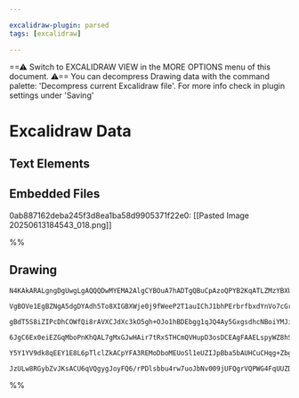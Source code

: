 ```yaml
---

excalidraw-plugin: parsed
tags: [excalidraw]

---
```

==⚠  Switch to EXCALIDRAW VIEW in the MORE OPTIONS menu of this document. ⚠== You can decompress Drawing data with the command palette: 'Decompress current Excalidraw file'. For more info check in plugin settings under 'Saving'


# Excalidraw Data

## Text Elements
## Embedded Files
0ab887162deba245f3d8ea1ba58d9905371f22e0: [[Pasted Image 20250613184543_018.png]]

%%
## Drawing
```compressed-json
N4KAkARALgngDgUwgLgAQQQDwMYEMA2AlgCYBOuA7hADTgQBuCpAzoQPYB2KqATLZMzYBXUtiRoIACyhQ4zZAHoFAc0JRJQgEYA6bGwC2CgF7N6hbEcK4OCtptbErHALRY8RMpWdx8Q1TdIEfARcZgRmBShcZQUebQBGAAYEmjoghH0EDihmbgBtcDBQMBKIEm4IAFVcITYASQAFAFkhAGZJADFNAEFMKCb40gApbFJUkshYRArCfWikflLMbmcA

VgBOVe1EgBZNgA5dgDYAdh5To8XIGBXWje0j9fWeeP2T1auIChJ1bhPErbrfbxdYnVo7cGrO7xT6SBCEZTSbirI4fQqQazKYLcRKfZhQUhsADWCAAwmx8GwxhICdZmHBcIFsuNSppcNgicpCUIOMRyZTqehaRx6YyslAWZAAGaEfD4ADKsGxEkEHklEHxhJJAHUfpJuHx0RqCcSEIqYMr0Kryp9uYiOOFcmgYUa2AzsGobs7ErijVzhHA6sQnag8

gBdT5S8iZIPcDhCOWfQi8rAVXCJdXc3kO5gh+OJo1hBDEbgg1qJQ4Ay5GxgsdhcNBoiYMJisTgAOU4YgN8R4O32O0HfaTzAAIukoMXuFKCGFPpphLyAKLBTLZPMJ/CfIRwYi4Scl50nPb7VY7MH7N6G5tEDhEuObz6UjlTtAz/BzwtRKBCEMQRC8smyjqjKwSxhIiS4Jol4nPERw8MQCBsn2qxSq0xD7CE8Rsqs+zEE8AKtLBUo8DwCAZni7jiKG

6JgC6Ex0eiEZGqMboPnKhQAL7gMxGJwHAir7tRxSTHCmQVHupD3osDCEAgFAAELspyWZ8hSVIVAAxFKOm6SyEDYCITJQHUk76IqWpkupgoQJp8QIPZ9n6YZpDGaZGRKRy/o8mpAoVMKorGc5Rniu5+gdLKCpKtRGoUjahQGSF2RhRZpq6sQvxoNekAuW5ZmpSS5qWrFaoybloVmQASsI9qOqWZVJSZZkAPLup6pY+g1rkVRkHScFAHS4PospeqgT

Y5Y1YV9dk8qEEY1E8L6pTlclZkACpYFA3REMoDboMEUoSl1eUZIJpBba5bAUHCuCHqg+ZbglK1NRkS68t0l3XSEd0QIyhJUMdPX6B9/1rfAMWqfpzCsXKAAafznto6yJPB40ajD+AAJrcPBRzaDsUK9mjRhsAY3AiZA9AEEI1HxFxgOrRk1U+Tmf6QzJXIkLN80GktkCc8QioIHAyIc6QJBNGwiFvVBwR3e+n6lAL/IaWgFMQApFI/aQyhsgAFC8

JzULw8RGybZvJKsACU6qVQgygJoyFQ6/rPDlsbbu4rw7uoJbNv009jUFQgrVQPWG4FqUUZDQgdspuLHDAWrRpZLLr6oASNOfNgRAi2gmcIJ8HAx9wBefMIUC3tRBcB6UdgAFYINgOTysXcCS9LxeaHL06zoXCXsmHjBraT+Dk0aUwxWEwTN/W6qGfiBhg9MaAPU+bAvvLfeRoS5npLPnC9x+/c3qEW2z8Po/sfgXHgJx/AQKB4Tk9xnFAA==
```
%%
